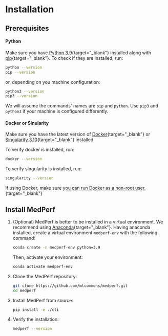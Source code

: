 # Installation

## Prerequisites

#### Python

Make sure you have [Python 3.9](https://www.python.org/downloads/){target="\_blank"} installed along with [pip](https://pip.pypa.io/en/stable/installation/){target="\_blank"}. To check if they are installed, run:

```bash
python --version
pip --version
```

or, depending on you machine configuration:

```bash
python3 --version
pip3 --version
```

We will assume the commands' names are `pip` and `python`. Use `pip3` and `python3` if your machine is configured differently.

#### Docker or Sinularity

Make sure you have the latest version of [Docker](https://docs.docker.com/get-docker/){target="\_blank"} or [Singularity 3.10](https://docs.sylabs.io/guides/3.0/user-guide/installation.html){target="\_blank"} installed.

To verify docker is installed, run:

```bash
docker --version
```

To verify singularity is installed, run:

```bash
singularity --version
```

If using Docker, make sure [you can run Docker as a non-root user.](https://docs.docker.com/engine/install/linux-postinstall/#manage-docker-as-a-non-root-user){target="\_blank"}

## Install MedPerf

1. (Optional) MedPerf is better to be installed in a virtual environment. We recommend using [Anaconda](https://docs.anaconda.com/anaconda/install/index.html){target="\_blank"}. Having anaconda installed, create a virtual environment `medperf-env` with the following command:

    ```bash
    conda create -n medperf-env python=3.9
    ```

    Then, activate your environment:

    ```bash
    conda activate medperf-env
    ```

2. Clone the MedPerf repository:

    ```bash
    git clone https://github.com/mlcommons/medperf.git
    cd medperf
    ```

3. Install MedPerf from source:

    ```bash
    pip install -e ./cli
    ```

4. Verify the installation:

    ```bash
    medperf --version
    ```
